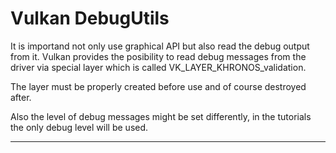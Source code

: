 # Vulkan DebugUtils

It is importand not only use graphical API but also read the debug output from it. Vulkan provides the posibility to read debug messages from the driver via special layer which is called VK_LAYER_KHRONOS_validation.

The layer must be properly created before use and of course destroyed after.

Also the level of debug messages might be set differently, in the tutorials the only debug level will be used.

---
